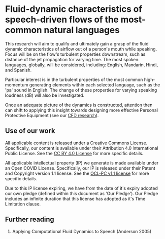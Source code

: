 # Fluid-dynamic characteristics of speech-driven flows of the most-common natural languages
This research will aim to qualify and ultimately gain a grasp of the fluid dynamic characteristics of airflow out of a person's mouth while speaking. Focus will be on the flow's turbulent properties downstream, such as distance of the jet propagation for varying time. The most spoken languages, globally, will be considered, including: English, Mandarin, Hindi, and Spanish. 

Particular interest is in the turbulent properties of the most common high-momentum generating elements within each selected language, such as the 'pa' sound in English. The change of these properties for varying speaking loudness (dB) will also be investigated.

Once an adequate picture of the dynamics is constructed, attention then can shift to applying this insight towards designing more effective Personal Protective Equipment (see our [CFD research](https://github.com/TessellateDataScience/faceShieldOptimisations)).

## Use of our work
All applicable content is released under a Creative Commons License. Specifically, our content is available under their Attribution 4.0 International Public License. See the [CC BY 4.0 License](https://creativecommons.org/licenses/by/4.0/) for more specific details.

All applicable intellectual property (IP) we generate is made available under an Open COVID License. Specifically, our IP is released under their Patent and Copyright version 1.1 license. See the [OCL-PC v1.1 license](https://opencovidpledge.org/v1-1-ocl-pc/) for more specific details.

Due to this IP license expiring, we have from the date of it's expiry adopted our own pledge (defined within this document as 'Our Pledge'). Our Pledge includes an infinite duration that this license has adopted as it's Time Limitation clause. 

## Further reading
1. Applying Computational Fluid Dynamics to Speech (Anderson 2005)
